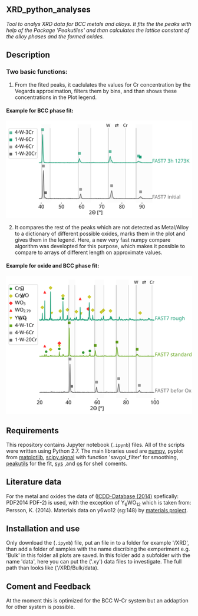 ## XRD_python_analyses
*Tool to analys XRD data for BCC metals and alloys. 
It fits the the peaks with help of the Package 'Peakutiles' and than calculates the lattice constant of the alloy phases and the formed oxides.*
## Description
### Two basic functions:
1. From the fited peaks, it caclulates the values for Cr concentration by the Vegards approximation, filters them by bins, and than shows these concentrations in the Plot legend.
#### Example for BCC phase fit:
![Alt text](https://github.com/TobiasWegener/XRD_python_analyses/blob/master/06_XRD_newLowPO2_bulk.svg "BCC phase fit")

2. It compares the rest of the peaks which are not detected as Metal/Alloy to a dictionary of different possible oxides, marks them in the plot and gives them in the legend. Here, a new very fast numpy compare algorithm was developted for this purpose, which makes it possible to compare to arrays of different length on approximate values.
#### Example for oxide and BCC phase fit:
![Alt text](https://github.com/TobiasWegener/XRD_python_analyses/blob/master/06_XRD_newBulk_rough_smoth.svg "BCC phase fit")

## Requirements
This repository contains Jupyter notebook (`.ipynb`) files. All of the scripts were written using Python 2.7. 
The main libraries used are [numpy](http://www.numpy.org/), pyplot from [matplotlib](https://matplotlib.org/index.html), [scipy.signal](https://docs.scipy.org/doc/scipy/reference/signal.html) with function 'savgol_filter' for smoothing, [peakutils](https://pypi.python.org/pypi/PeakUtils) for the fit, [sys](https://docs.python.org/2/library/sys.html) ,and [os](https://docs.python.org/2/library/os.html) for shell coments.

## Literature data
For the metal and oxides the data of ([ICDD-Database (2014)](www.icdd.com) spefically: PDF2014 PDF-2) is used,
with the exception of Y$_6$WO$_12$ which is taken from: Persson, K. (2014). Materials data on y6wo12 (sg:148) by [materials
project](https://www.materialsproject.org/materials/mp-19005/).

## Installation and use
Only download the (`.ipynb`) file, put an file in to a folder for example '/XRD', than add a folder of samples with the name discribing the exmperiment e.g. 'Bulk' in this folder all plots are saved. In this folder add a subfolder with the name 'data', here you can put the ('.xy') data files to investigate. The full path than looks like ('/XRD/Bulk/data).

## Coment and Feedback

At the moment this is optimized for the BCC W-Cr system but an addaption for other system is possible.
